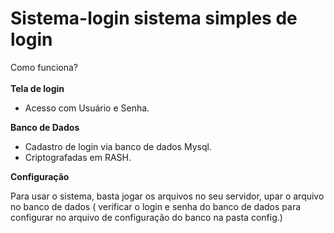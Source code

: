 # Sistema-login sistema simples de login

Como funciona?<br>
<br>
<strong>Tela de login</strong><br>

- Acesso com Usuário e Senha.<br>

<strong>Banco de Dados</strong><br>
- Cadastro de login via banco de dados Mysql.<br>
- Criptografadas em RASH.

<strong>Configuração</strong><br>
 
 Para usar o sistema, basta jogar os arquivos no seu servidor, upar o arquivo no banco de dados ( verificar o login e senha do banco de dados para configurar no arquivo de configuração do banco na pasta config.)